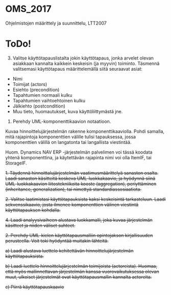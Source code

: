 # OMS_2017
Ohjelmistojen määrittely ja suunnittelu, LTT2007

# ToDo!

3. Valitse käyttötapauslistalta jokin käyttötapaus, jonka arvelet olevan asiakkaan kannalta kaikkein keskeisin (ja myyvin) toiminto.
Täsmennä valitsemasi käyttötapaus määrittelemällä siitä seuraavat asiat:

- Nimi
- Toimijat (actors)
- Esiehto (precondition)
- Tapahtumien normaali kulku
- Tapahtumien vaihtoehtoinen kulku
- Jälkiehto (postcondition)
- Muu tieto, huomautukset, kuva käyttöliittymästä jne.

1. Perehdy UML-komponenttikaavion notaatioon.

Kuvaa hinnoittelujärjestelmän rakenne komponenttikaaviolla. Pohdi samalla, mitä rajapintoja komponenttien välille tulisi tapauksessa, jossa komponenttien välillä on langatonta tai langallista viestintää.

Huom. Dynamics NAV ERP -järjestelmän palvelimen voi tässä koodata yhtenä komponenttina, ja käytettävän rajapinta nimi voi olla ItemIF, tai StorageIF.

<s>1. Täydennä hinnoittalujärjestelmän vaatimusmäärittelyä sanaston osalta. Laadi sanaston käsitteitä koskeva UML-luokkakaavio, ja hyödynnä siinä UML-luokkakaavion liitostekniikoita kooste (aggregation), periyttäminen (inheritance, generalization), tai nimettyä standardiassosiaatiota.</s>

<s>2. Valitse laatimistasi käyttötapauksista kaksi keskeisintä tarkasteluun. Laadi sekvenssikaavio, josta ilmenee komponenttien välinen viestintä käyttötapauksen kohdalla.</s>

<s>4. Laadi analyysivaiheen alustava luokkamalli, joka kuvaa järjestelmän käsitteet ja niiden väliset suhteet.</s>

<s>2. Perehdy UML-kielen käyttötapausmalliin opintojakson kirjallisuuden perusteella. Voit toki hyödyntää muitakin lähteitä. </s>

<s>a) Laadi alustava luettelo kehitettävän hinnoittelujärjestelmän käyttötapauksista.</s>

<s>b) Laadi luettelo hinnoittelujärjestelmän toimijoista (actoreista). Huomaa, että myös mallinnettavan järjestelmän kanssa vuorovaikutuksessa olevan muut, ulkoiset järjestelmät ovat käyttötapausmallin kannalta actoreita.</s>

<s>c) Piirrä käyttötapauskaavio</s>

